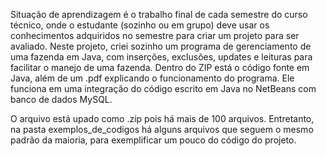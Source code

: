 Situação de aprendizagem é o trabalho final de cada semestre do curso técnico, onde o estudante (sozinho ou em grupo) deve usar os conhecimentos adquiridos no semestre para criar um projeto para ser avaliado.
Neste projeto, criei sozinho um programa de gerenciamento de uma fazenda em Java, com inserções, exclusões, updates e leituras para facilitar o manejo de uma fazenda. Dentro do ZIP está o código fonte em Java, além de um .pdf explicando o funcionamento do programa. Ele funciona em uma integração do código escrito em Java no NetBeans com banco de dados MySQL.

O arquivo está upado como .zip pois há mais de 100 arquivos. Entretanto, na pasta exemplos_de_codigos há alguns arquivos que seguem o mesmo padrão da maioria, para exemplificar um pouco do código do projeto.
